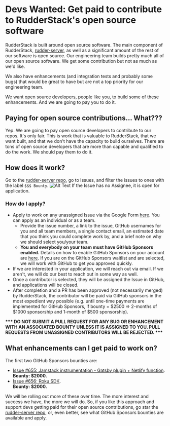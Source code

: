# Devs Wanted: Get paid to contribute to RudderStack's open source software

RudderStack is built around open source software. The main component of RudderStack, [rudder-server](https://github.com/rudderlabs/rudder-server), as well as a significant amount of the rest of our software is open source. Our engineering team builds pretty much all of our open source software. We get some contribution but not as much as we'd like.

We also have enhancements (and integration tests and probably some bugs) that would be great to have but are not a top priority for our engineering team.

We want open source developers, people like you, to build some of these enhancements. And we are going to pay you to do it.

## Paying for open source contributions... What???
Yep. We are going to pay open source developers to contribute to our repos. It's only fair. This is work that is valuable to RudderStack, that we want built, and that we don't have the capacity to build ourselves. There are tons of open source developers that are more than capable and qualified to do the work. We should pay them to do it.

## How does it work?
Go to the [rudder-server repo](https://github.com/rudderlabs/rudder-server), go to Issues, and filter the issues to ones with the label `$$$ Bounty`.
![Alt Text](https://dev-to-uploads.s3.amazonaws.com/i/6c5mecu7hwlrkt7rr09h.png)
If the Issue has no Assignee, it is open for application.

### How do I apply?
* Apply to work on any unassigned Issue via the Google Form [here](https://forms.gle/Qifc1xF6Db3uBD7A8). You can apply as an individual or as a team.
  * Provide the issue number, a link to the issue, GitHub usernames for you and all team members, a single contact email, an estimated date that you think you could complete work by, and a brief note on why we should select you/your team.
  * **You and everybody on your team must have GitHub Sponsors enabled.** Details on how to enable GitHub Sponsors on your account are [here](https://docs.github.com/en/free-pro-team@latest/github/supporting-the-open-source-community-with-github-sponsors/setting-up-github-sponsors-for-your-user-account). If you are on the GitHub Sponsors waitlist and are selected, we will work with GitHub to get you approved quickly.
* If we are interested in your application, we will reach out via email. If we aren't, we will do our best to reach out in some way as well.
* Once a contributor is selected, they will be assigned the Issue in GitHub, and applications will be closed.
* After completion and a PR has been approved (not necessarily merged) by RudderStack, the contributor will be paid via GitHub sponsors in the most expedient way possible (e.g. until one-time payments are implemented for GitHub Sponsors, if bounty = $2500 => 2-months of $1000 sponsorship and 1-month of $500 sponsorship).

**\*\*\* DO NOT SUBMIT A PULL REQUEST FOR ANY BUG OR ENHANCEMENT WITH AN ASSOCIATED BOUNTY UNLESS IT IS ASSIGNED TO YOU. PULL REQUESTS FROM UNASSIGNED CONTRIBUTORS WILL BE REJECTED. \*\*\***

## What enhancements can I get paid to work on?
The first two GitHub Sponsors bounties are:
* [Issue \#655: Jamstack instrumentation - Gatsby plugin + Netlify function](https://github.com/rudderlabs/rudder-server/issues/655).  
**Bounty: $2000.**
* [Issue \#656: Roku SDK](https://github.com/rudderlabs/rudder-server/issues/656).  
**Bounty: $2000.**

We will be rolling out more of these over time. The more interest and success we have, the more we will do. So, if you like this approach and support devs getting paid for their open source contributions, go star the [rudder-server repo](https://github.com/rudderlabs/rudder-server), or, even better, see what GitHub Sponsors bounties are available and apply.
